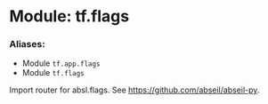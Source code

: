 <div itemscope itemtype="http://developers.google.com/ReferenceObject">
<meta itemprop="name" content="tf.flags" />
<meta itemprop="path" content="Stable" />
</div>

# Module: tf.flags

### Aliases:

* Module `tf.app.flags`
* Module `tf.flags`

Import router for absl.flags. See https://github.com/abseil/abseil-py.

